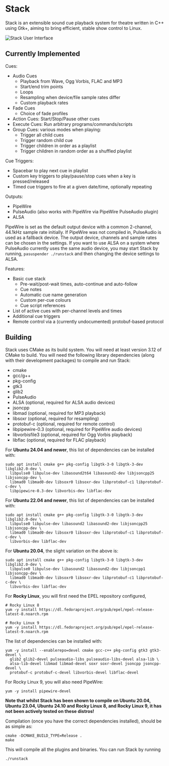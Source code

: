 # Stack

Stack is an extensible sound cue playback system for theatre written in C++
using Gtk+, aiming to bring efficient, stable show control to Linux.

![Stack User Interface](https://thork.io/stack/ui-github.png)

## Currently Implemented

Cues:
* Audio Cues
  * Playback from Wave, Ogg Vorbis, FLAC and MP3
  * Start/end trim points
  * Loops
  * Resampling when device/file sample rates differ
  * Custom playback rates
* Fade Cues
  * Choice of fade profiles
* Action Cues: Start/Stop/Pause other cues
* Execute Cues: Run arbitrary programs/commands/scripts
* Group Cues: various modes when playing:
  * Trigger all child cues
  * Trigger random child cue
  * Trigger children in order as a playlist
  * Trigger children in random order as a shuffled playlist

Cue Triggers:
* Spacebar to play next cue in playlist
* Custom key triggers to play/pause/stop cues when a key is pressed/released
* Timed cue triggers to fire at a given date/time, optionally repeating

Outputs:
* PipeWire
* PulseAudio (also works with PipeWire via PipeWire PulseAudio plugin)
* ALSA

PipeWire is set as the default output device with a common 2-channel, 44.1kHz
sample rate initially. If PipeWire was not compiled in, PulseAudio is used as
a fallback device. The output device, channels and sample rates can be chosen
in the settings. If you want to use ALSA on a system where PulseAudio currently
uses the same audio device, you may start Stack by running,
`pasuspender ./runstack` and then changing the device settings to ALSA.

Features:
* Basic cue stack
  * Pre-wait/post-wait times, auto-continue and auto-follow
  * Cue notes
  * Automatic cue name generation
  * Custom per-cue colours
  * Cue script references
* List of active cues with per-channel levels and times
* Additional cue triggers
* Remote control via a (currently undocumented) protobuf-based protocol

## Building

Stack uses CMake as its build system. You will need at least version 3.12 of
CMake to build. You will need the following library dependencies (along with
their development packages) to compile and run Stack:

* cmake
* gcc/g++
* pkg-config
* gtk3
* glib2
* PulseAudio
* ALSA (optional, required for ALSA audio devices)
* jsoncpp
* libmad (optional, required for MP3 playback)
* libsoxr (optional, required for resampling)
* protobuf-c (optional, required for remote control)
* libpipewire-0.3 (optional, required for PipeWire audio devices)
* libvorbisfile3 (optional, required for Ogg Vorbis playback)
* libflac (optional, required for FLAC playback)

For **Ubuntu 24.04 and newer**, this list of dependencies can be installed with:

```shell
sudo apt install cmake g++ pkg-config libgtk-3-0 libgtk-3-dev libglib2.0-dev \
  libpulse0 libpulse-dev libasound2t64 libasound2-dev libjsoncpp25 libjsoncpp-dev \
  libmad0 libmad0-dev libsoxr0 libsoxr-dev libprotobuf-c1 libprotobuf-c-dev \
  libpipewire-0.3-dev libvorbis-dev libflac-dev
```

For **Ubuntu 22.04 and newer**, this list of dependencies can be installed with:

```shell
sudo apt install cmake g++ pkg-config libgtk-3-0 libgtk-3-dev libglib2.0-dev \
  libpulse0 libpulse-dev libasound2 libasound2-dev libjsoncpp25 libjsoncpp-dev \
  libmad0 libmad0-dev libsoxr0 libsoxr-dev libprotobuf-c1 libprotobuf-c-dev \
  libvorbis-dev libflac-dev
```

For **Ubuntu 20.04**, the slight variation on the above is:

```shell
sudo apt install cmake g++ pkg-config libgtk-3-0 libgtk-3-dev libglib2.0-dev \
  libpulse0 libpulse-dev libasound2 libasound2-dev libjsoncpp1 libjsoncpp-dev \
  libmad0 libmad0-dev libsoxr0 libsoxr-dev libprotobuf-c1 libprotobuf-c-dev \
  libvorbis-dev libflac-dev
```

For **Rocky Linux**, you will first need the EPEL repository configured,

```shell
# Rocky Linux 8
yum -y install https://dl.fedoraproject.org/pub/epel/epel-release-latest-8.noarch.rpm

# Rocky Linux 9
yum -y install https://dl.fedoraproject.org/pub/epel/epel-release-latest-9.noarch.rpm
````

The list of dependencies can be installed with:

```shell
yum -y install --enablerepo=devel cmake gcc-c++ pkg-config gtk3 gtk3-devel \
  glib2 glib2-devel pulseaudio-libs pulseaudio-libs-devel alsa-lib \
  alsa-lib-devel libmad libmad-devel soxr soxr-devel jsoncpp jsoncpp-devel \
  protobuf-c protobuf-c-devel libvorbis-devel libflac-devel
```

For Rocky Linux 9, you will also need PipeWire:
```shell
yum -y install pipewire-devel
```

**Note that whilst Stack has been shown to compile on Ubuntu 20.04, Ubuntu
23.04, Ubuntu 24.10 and Rocky Linux 8, and Rocky Linux 9, it has not been
actively tested on these distros!**

Compilation (once you have the correct dependencies installed), should be as
simple as:

```shell
cmake -DCMAKE_BUILD_TYPE=Release .
make
```

This will compile all the plugins and binaries. You can run Stack by running

```shell
./runstack
```
